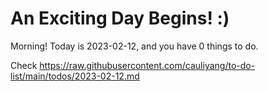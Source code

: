 # An Exciting Day Begins! :)

Morning! Today is 2023-02-12, and you have 0 things to do.

Check https://raw.githubusercontent.com/cauliyang/to-do-list/main/todos/2023-02-12.md